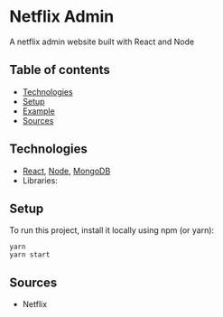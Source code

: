 # Netflix Admin

A netflix admin website built with React and Node

## Table of contents

- [Technologies](#technologies)
- [Setup](#setup)
- [Example](#example)
- [Sources](#sources)

## Technologies

- [React](https://github.com/facebook/react), [Node](https://github.com/nodejs/node), [MongoDB](https://www.mongodb.com/)
- Libraries:

## Setup

To run this project, install it locally using npm (or yarn):

```
yarn
yarn start
```

## Sources

- Netflix
